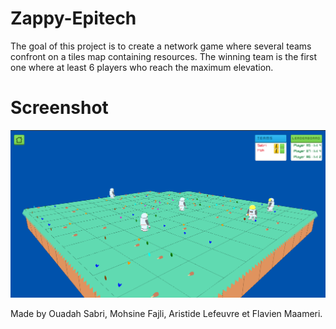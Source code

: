# Zappy-Epitech

The goal of this project is to create a network game where several teams confront on a tiles map containing
resources.
The winning team is the first one where at least 6 players who reach the maximum elevation.

# Screenshot
![](https://github.com/Babix231/Zappy-Epitech/blob/main/Img/ReadmeExample.png)

Made by Ouadah Sabri, Mohsine Fajli, Aristide Lefeuvre et Flavien Maameri.
